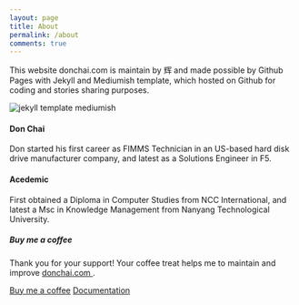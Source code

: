 ```yaml
---
layout: page
title: About
permalink: /about
comments: true
---
```


<div class="row justify-content-between">
<div class="col-md-8 pr-5">

<p>This website donchai.com is maintain by 辉 and made possible by Github Pages with Jekyll and Mediumish template, which hosted on Github for coding and stories sharing purposes.</p>

<p class="mb-5"><img class="shadow-lg" src="{{site.baseurl}}/assets/images/mediumish-jekyll-template.png" alt="jekyll template mediumish" /></p>
<h4>Don Chai</h4>

<P>Don started his first career as FIMMS Technician in an US-based hard disk drive manufacturer company, and latest as a Solutions Engineer in F5.</p>

<h4>Acedemic</h4>

<p>First obtained a Diploma in Computer Studies from NCC International, and latest a Msc in Knowledge Management from Nanyang Technological University.</p>

</div>

<div class="col-md-4">

<div class="sticky-top sticky-top-80">
<h5>Buy me a coffee</h5>

<p>Thank you for your support! Your coffee treat helps me to maintain and improve <a target="_blank" href="https://github.com/donchai/donchai.github.io">donchai.com <i class="fab fa-github"></i></a>.</p>

<a target="_blank" href="https://www.buymeacoffee.com/donchai" class="btn btn-danger">Buy me a coffee</a> <a target="_blank" href="https://donchai.com" class="btn btn-warning">Documentation</a>

</div>
</div>
</div>
